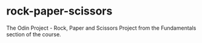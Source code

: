 # rock-paper-scissors
The Odin Project - Rock, Paper and Scissors Project from the Fundamentals section of the course.
